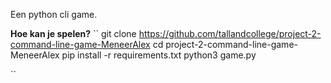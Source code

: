 Een python cli game.

**Hoe kan je spelen?**
``
git clone https://github.com/tallandcollege/project-2-command-line-game-MeneerAlex
cd project-2-command-line-game-MeneerAlex
pip install -r requirements.txt
python3 game.py

``
